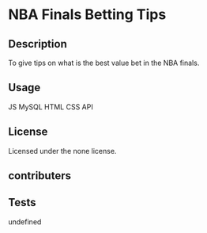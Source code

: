 # NBA Finals Betting Tips 


  ## Description
  To give tips on what is the best value bet in the NBA finals.


  ## Usage
  JS MySQL HTML CSS API

  ## License 
 Licensed under the none license.

  ## contributers
  

  ## Tests
  undefined
